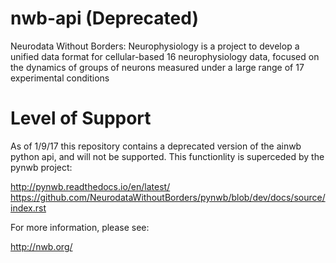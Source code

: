 nwb-api (Deprecated)
===============================

Neurodata Without Borders: Neurophysiology is a project to develop a unified data format for cellular-based
16 neurophysiology data, focused on the dynamics of groups of neurons measured under a large range of
17 experimental conditions

Level of Support
===============================

As of 1/9/17 this repository contains a deprecated version of the ainwb python api, and will not be supported.  This functionlity is superceded by the pynwb project:

http://pynwb.readthedocs.io/en/latest/
https://github.com/NeurodataWithoutBorders/pynwb/blob/dev/docs/source/index.rst

For more information, please see:

http://nwb.org/

